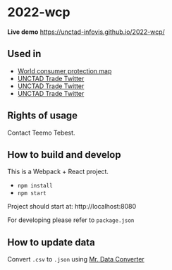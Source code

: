 # 2022-wcp

**Live demo** https://unctad-infovis.github.io/2022-wcp/

## Used in

* [World consumer protection map](https://unctad.org/topic/competition-and-consumer-protection/consumer-protection-map)
* [UNCTAD Trade Twitter](https://twitter.com/UNCTADTrade/status/1551463552665505793)
* [UNCTAD Trade Twitter](https://twitter.com/UNCTADTrade/status/1554006587005714432)
* [UNCTAD Trade Twitter](https://twitter.com/UNCTADTrade/status/1556543325653667843)

## Rights of usage

Contact Teemo Tebest.

## How to build and develop

This is a Webpack + React project.

* `npm install`
* `npm start`

Project should start at: http://localhost:8080

For developing please refer to `package.json`

## How to update data

Convert `.csv` to `.json` using [Mr. Data Converter](https://shancarter.github.io/mr-data-converter/)